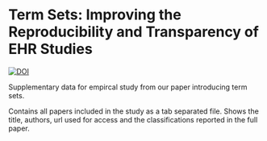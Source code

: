 # Term Sets: Improving the Reproducibility and Transparency of EHR Studies

[![DOI](https://zenodo.org/badge/xxx.svg)](https://zenodo.org/badge/latestdoi/xxx)

Supplementary data for empircal study from our paper introducing term sets.

Contains all papers included in the study as a tab separated file. Shows the title, authors, url used for access and the classifications reported in the full paper.